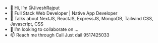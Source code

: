 - 👋 Hi, I’m @JiveshRajput
- 👀 Full Stack Web Developer | Native App Developer 
- 🌱 Talks about NextJS, ReactJS, ExpressJS, MongoDB, Tailwind CSS, Javascript, CSS
- 💞️ I’m looking to collaborate on ...
- 📫 Reach me through Call Just dail 9517425033

<!---
JiveshRajput/JiveshRajput is a ✨ special ✨ repository because its `README.md` (this file) appears on your GitHub profile.
You can click the Preview link to take a look at your changes.
--->
